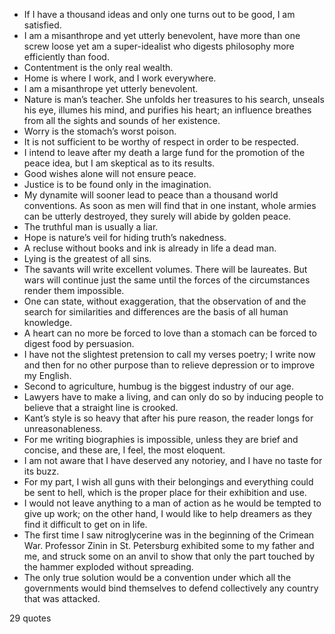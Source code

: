  - If I have a thousand ideas and only one turns out to be good, I am satisfied.
 - I am a misanthrope and yet utterly benevolent, have more than one screw loose yet am a super-idealist who digests philosophy more efficiently than food.
 - Contentment is the only real wealth.
 - Home is where I work, and I work everywhere.
 - I am a misanthrope yet utterly benevolent.
 - Nature is man’s teacher. She unfolds her treasures to his search, unseals his eye, illumes his mind, and purifies his heart; an influence breathes from all the sights and sounds of her existence.
 - Worry is the stomach’s worst poison.
 - It is not sufficient to be worthy of respect in order to be respected.
 - I intend to leave after my death a large fund for the promotion of the peace idea, but I am skeptical as to its results.
 - Good wishes alone will not ensure peace.
 - Justice is to be found only in the imagination.
 - My dynamite will sooner lead to peace than a thousand world conventions. As soon as men will find that in one instant, whole armies can be utterly destroyed, they surely will abide by golden peace.
 - The truthful man is usually a liar.
 - Hope is nature’s veil for hiding truth’s nakedness.
 - A recluse without books and ink is already in life a dead man.
 - Lying is the greatest of all sins.
 - The savants will write excellent volumes. There will be laureates. But wars will continue just the same until the forces of the circumstances render them impossible.
 - One can state, without exaggeration, that the observation of and the search for similarities and differences are the basis of all human knowledge.
 - A heart can no more be forced to love than a stomach can be forced to digest food by persuasion.
 - I have not the slightest pretension to call my verses poetry; I write now and then for no other purpose than to relieve depression or to improve my English.
 - Second to agriculture, humbug is the biggest industry of our age.
 - Lawyers have to make a living, and can only do so by inducing people to believe that a straight line is crooked.
 - Kant’s style is so heavy that after his pure reason, the reader longs for unreasonableness.
 - For me writing biographies is impossible, unless they are brief and concise, and these are, I feel, the most eloquent.
 - I am not aware that I have deserved any notoriey, and I have no taste for its buzz.
 - For my part, I wish all guns with their belongings and everything could be sent to hell, which is the proper place for their exhibition and use.
 - I would not leave anything to a man of action as he would be tempted to give up work; on the other hand, I would like to help dreamers as they find it difficult to get on in life.
 - The first time I saw nitroglycerine was in the beginning of the Crimean War. Professor Zinin in St. Petersburg exhibited some to my father and me, and struck some on an anvil to show that only the part touched by the hammer exploded without spreading.
 - The only true solution would be a convention under which all the governments would bind themselves to defend collectively any country that was attacked.

29 quotes